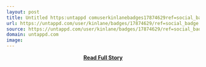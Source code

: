 ```yaml
---
layout: post
title: Untitled https:untappd comuserkinlanebadges17874629ref=social_badge
url: https://untappd.com/user/kinlane/badges/17874629/ref=social_badge
source: https://untappd.com/user/kinlane/badges/17874629/ref=social_badge
domain: untappd.com
image: 
---
```


<p></p>
<center><p><a href="https://untappd.com/user/kinlane/badges/17874629/ref=social_badge" style='padding:25px; font-sze:18px; font-weight: bold;'>Read Full Story</a></p></center>
